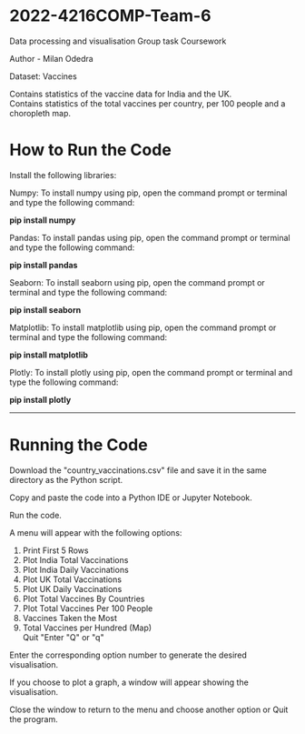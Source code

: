 # 2022-4216COMP-Team-6
Data processing and visualisation Group task Coursework

Author - Milan Odedra

Dataset: Vaccines 

Contains statistics of the vaccine data for India and the UK.<br/>
Contains statistics of the total vaccines per country, per 100 people and a choropleth map.  

<h1>How to Run the Code</h1>

Install the following libraries:

Numpy: To install numpy using pip, open the command prompt or terminal and type the following command:

**pip install numpy**

Pandas: To install pandas using pip, open the command prompt or terminal and type the following command:

**pip install pandas**

Seaborn: To install seaborn using pip, open the command prompt or terminal and type the following command:

**pip install seaborn**

Matplotlib: To install matplotlib using pip, open the command prompt or terminal and type the following command:

**pip install matplotlib**

Plotly: To install plotly using pip, open the command prompt or terminal and type the following command:

**pip install plotly**
_______________________________________

# Running the Code

Download the "country_vaccinations.csv" file and save it in the same directory as the Python script.

Copy and paste the code into a Python IDE or Jupyter Notebook.

Run the code.

A menu will appear with the following options:

1) Print First 5 Rows <br>
2) Plot India Total Vaccinations <br>
3) Plot India Daily Vaccinations <br>
4) Plot UK Total Vaccinations <br>
5) Plot UK Daily Vaccinations <br>
6) Plot Total Vaccines By Countries <br>
7) Plot Total Vaccines Per 100 People <br>
8) Vaccines Taken the Most <br>
9) Total Vaccines per Hundred (Map) <br>
   Quit "Enter "Q" or "q" <br>

Enter the corresponding option number to generate the desired visualisation.

If you choose to plot a graph, a window will appear showing the visualisation.

Close the window to return to the menu and choose another option or Quit the program.



